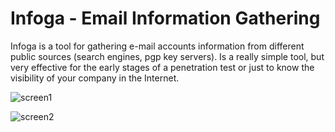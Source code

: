 # Infoga - Email Information Gathering

Infoga is a tool for gathering e-mail accounts information from different public sources (search engines, pgp key servers). Is a really simple tool, but very effective for the early stages of a penetration test or just to know the visibility of your company in the Internet.

![screen1](http://i.imgur.com/htMgpjv.png)

![screen2](http://i.imgur.com/MgM58Dm.png)
